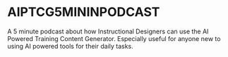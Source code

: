 # AIPTCG5MININPODCAST
A 5 minute podcast about how Instructional Designers can use the AI Powered Training Content Generator. Especially useful for anyone new to using AI powered tools for their daily tasks.
